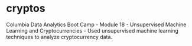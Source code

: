 # cryptos
Columbia Data Analytics Boot Camp - Module 18 - Unsupervised Machine Learning and Cryptocurrencies - Used unsupervised machine learning techniques to analyze cryptocurrency data.
